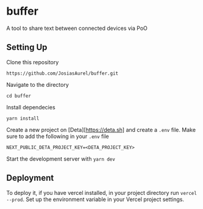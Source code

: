 # buffer

A tool to share text between connected devices via PoO

## Setting Up

Clone this repository

```shell
https://github.com/JosiasAurel/buffer.git
```

Navigate to the directory

```shell
cd buffer
```

Install dependecies

```shell
yarn install
```

Create a new project on [Deta][https://deta.sh] and create a `.env` file.
Make sure to add the following in your `.env` file

```env
NEXT_PUBLIC_DETA_PROJECT_KEY=<DETA_PROJECT_KEY>
```

Start the development server with `yarn dev`

## Deployment

To deploy it, if you have vercel installed, in your project directory run `vercel --prod`.
Set up the environment variable in your Vercel project settings.
